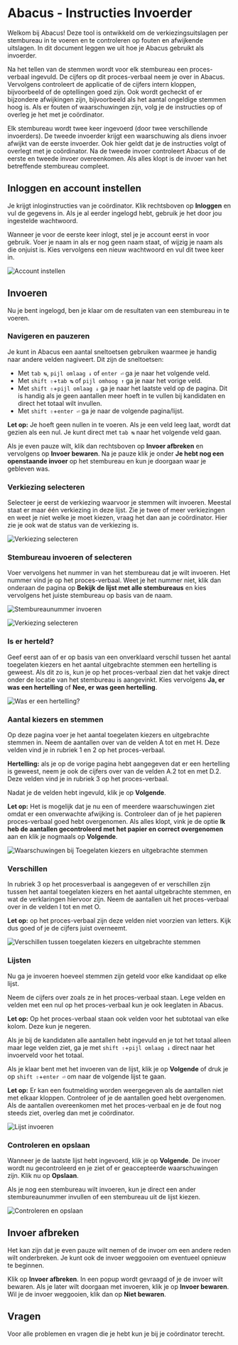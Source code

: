 # Abacus - Instructies Invoerder

Welkom bij Abacus! Deze tool is ontwikkeld om de verkiezingsuitslagen per stembureau in te voeren en te controleren op fouten en afwijkende uitslagen. In dit document leggen we uit hoe je Abacus gebruikt als invoerder.

Na het tellen van de stemmen wordt voor elk stembureau een proces-verbaal ingevuld. De cijfers op dit proces-verbaal neem je over in Abacus. Vervolgens controleert de applicatie of de cijfers intern kloppen, bijvoorbeeld of de optellingen goed zijn. Ook wordt gecheckt of er bijzondere afwijkingen zijn, bijvoorbeeld als het aantal ongeldige stemmen hoog is. Als er fouten of waarschuwingen zijn, volg je de instructies op of overleg je het met je coördinator.

Elk stembureau wordt twee keer ingevoerd (door twee verschillende invoerders). De tweede invoerder krijgt een waarschuwing als diens invoer afwijkt van de eerste invoerder. Ook hier geldt dat je de instructies volgt of overlegt met je coördinator. Na de tweede invoer controleert Abacus of de eerste en tweede invoer overeenkomen. Als alles klopt is de invoer van het betreffende stembureau compleet.

## Inloggen en account instellen

Je krijgt inloginstructies van je coördinator. Klik rechtsboven op **Inloggen** en vul de gegevens in. Als je al eerder ingelogd hebt, gebruik je het door jou ingestelde wachtwoord.

Wanneer je voor de eerste keer inlogt, stel je je account eerst in voor gebruik. Voer je naam in als er nog geen naam staat, of wijzig je naam als die onjuist is. Kies vervolgens een nieuw wachtwoord en vul dit twee keer in.

![Account instellen](./img/invoeren-account-instellen.png)

## Invoeren

Nu je bent ingelogd, ben je klaar om de resultaten van een stembureau in te voeren.

### Navigeren en pauzeren

Je kunt in Abacus een aantal sneltoetsen gebruiken waarmee je handig naar andere velden nagiveert. Dit zijn de sneltoetsen:

- Met `tab ↹`, `pijl omlaag ↓` of `enter ⏎` ga je naar het volgende veld.
- Met `shift ⇧`+`tab ↹` of `pijl omhoog ↑` ga je naar het vorige veld.
- Met `shift ⇧`+`pijl omlaag ↓` ga je naar het laatste veld op de pagina. Dit is handig als je geen aantallen meer hoeft in te vullen bij kandidaten en direct het totaal wilt invullen.
- Met `shift ⇧`+`enter ⏎` ga je naar de volgende pagina/lijst.

**Let op:** Je hoeft geen nullen in te voeren. Als je een veld leeg laat, wordt dat gezien als een nul. Je kunt direct met `tab ↹` naar het volgende veld gaan.

Als je even pauze wilt, klik dan rechtsboven op **Invoer afbreken** en vervolgens op **Invoer bewaren**. Na je pauze klik je onder **Je hebt nog een openstaande invoer** op het stembureau en kun je doorgaan waar je gebleven was.

### Verkiezing selecteren

Selecteer je eerst de verkiezing waarvoor je stemmen wilt invoeren. Meestal staat er maar één verkiezing in deze lijst. Zie je twee of meer verkiezingen en weet je niet welke je moet kiezen, vraag het dan aan je coördinator. Hier zie je ook wat de status van de verkiezing is.

![Verkiezing selecteren](./img/invoeren-verkiezing-selecteren.png)

### Stembureau invoeren of selecteren

Voer vervolgens het nummer in van het stembureau dat je wilt invoeren. Het nummer vind je op het proces-verbaal. Weet je het nummer niet, klik dan onderaan de pagina op **Bekijk de lijst met alle stembureaus** en kies vervolgens het juiste stembureau op basis van de naam.

![Stembureaunummer invoeren](./img/invoeren-stembureaunummer-invoeren.png)

![Verkiezing selecteren](./img/invoeren-kies-stembureau.png)

### Is er herteld?

Geef eerst aan of er op basis van een onverklaard verschil tussen het aantal toegelaten kiezers en het aantal uitgebrachte stemmen een hertelling is geweest. Als dit zo is, kun je op het proces-verbaal zien dat het vakje direct onder de locatie van het stembureau is aangevinkt. Kies vervolgens **Ja, er was een hertelling** of **Nee, er was geen hertelling**.

![Was er een hertelling?](./img/invoeren-hertelling-ja-nee.png)

### Aantal kiezers en stemmen

Op deze pagina voer je het aantal toegelaten kiezers en uitgebrachte stemmen in. Neem de aantallen over van de velden A tot en met H. Deze velden vind je in rubriek 1 en 2 op het proces-verbaal.

**Hertelling:** als je op de vorige pagina hebt aangegeven dat er een hertelling is geweest, neem je ook de cijfers over van de velden A.2 tot en met D.2. Deze velden vind je in rubriek 3 op het proces-verbaal.

Nadat je de velden hebt ingevuld, klik je op **Volgende**.

**Let op:** Het is mogelijk dat je nu een of meerdere waarschuwingen ziet omdat er een onverwachte afwijking is. Controleer dan of je het papieren proces-verbaal goed hebt overgenomen. Als alles klopt, vink je de optie **Ik heb de aantallen gecontroleerd met het papier en correct overgenomen** aan en klik je nogmaals op **Volgende**.

![Waarschuwingen bij Toegelaten kiezers en uitgebrachte stemmen](./img/invoeren-kiezers-stemmen-waarschuwingen.png)

### Verschillen

In rubriek 3 op het procesverbaal is aangegeven of er verschillen zijn tussen het aantal toegelaten kiezers en het aantal uitgebrachte stemmen, en wat de verklaringen hiervoor zijn. Neem de aantallen uit het proces-verbaal over in de velden I tot en met O.

**Let op:** op het proces-verbaal zijn deze velden niet voorzien van letters. Kijk dus goed of je de cijfers juist overneemt.

![Verschillen tussen toegelaten kiezers en uitgebrachte stemmen](./img/invoeren-verschillen.png)

### Lijsten

Nu ga je invoeren hoeveel stemmen zijn geteld voor elke kandidaat op elke lijst.

Neem de cijfers over zoals ze in het proces-verbaal staan. Lege velden en velden met een nul op het proces-verbaal kun je ook leeglaten in Abacus.

**Let op:** Op het proces-verbaal staan ook velden voor het subtotaal van elke kolom. Deze kun je negeren.

Als je bij de kandidaten alle aantallen hebt ingevuld en je tot het totaal alleen maar lege velden ziet, ga je met `shift ⇧`+`pijl omlaag ↓` direct naar het invoerveld voor het totaal.

Als je klaar bent met het invoeren van de lijst, klik je op **Volgende** of druk je op `shift ⇧`+`enter ⏎` om naar de volgende lijst te gaan.

**Let op:** Er kan een foutmelding worden weergegeven als de aantallen niet met elkaar kloppen. Controleer of je de aantallen goed hebt overgenomen. Als de aantallen overeenkomen met het proces-verbaal en je de fout nog steeds ziet, overleg dan met je coördinator.

![Lijst invoeren](./img/invoeren-lijst.png)

### Controleren en opslaan

Wanneer je de laatste lijst hebt ingevoerd, klik je op **Volgende**. De invoer wordt nu gecontroleerd en je ziet of er geaccepteerde waarschuwingen zijn. Klik nu op **Opslaan**.

Als je nog een stembureau wilt invoeren, kun je direct een ander stembureaunummer invullen of een stembureau uit de lijst kiezen.

![Controleren en opslaan](./img/invoeren-controleren-opslaan.png)

## Invoer afbreken

Het kan zijn dat je even pauze wilt nemen of de invoer om een andere reden wilt onderbreken. Je kunt ook de invoer weggooien om eventueel opnieuw te beginnen.

Klik op **Invoer afbreken**. In een popup wordt gevraagd of je de invoer wilt bewaren. Als je later wilt doorgaan met invoeren, klik je op **Invoer bewaren**. Wil je de invoer weggooien, klik dan op **Niet bewaren**.

## Vragen

Voor alle problemen en vragen die je hebt kun je bij je coördinator terecht.

